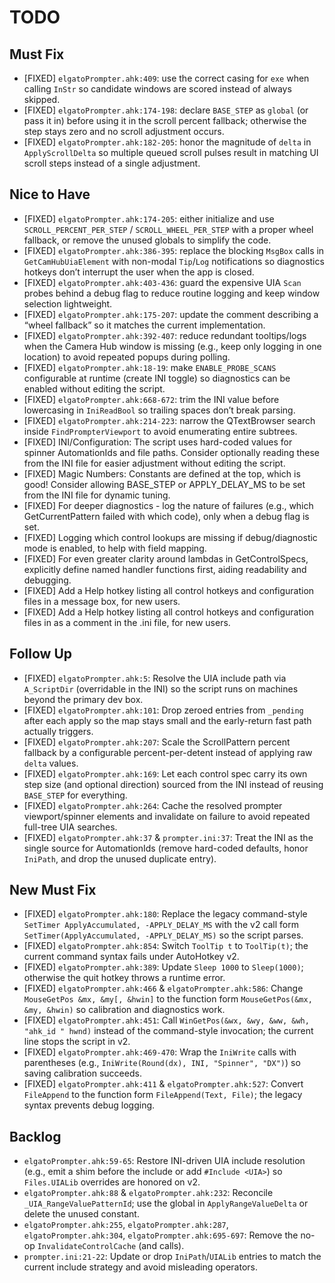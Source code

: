 # TODO

## Must Fix
- [FIXED] `elgatoPrompter.ahk:409`: use the correct casing for `exe` when calling `InStr` so candidate windows are scored instead of always skipped.
- [FIXED] `elgatoPrompter.ahk:174-198`: declare `BASE_STEP` as `global` (or pass it in) before using it in the scroll percent fallback; otherwise the step stays zero and no scroll adjustment occurs.
- [FIXED] `elgatoPrompter.ahk:182-205`: honor the magnitude of `delta` in `ApplyScrollDelta` so multiple queued scroll pulses result in matching UI scroll steps instead of a single adjustment.

## Nice to Have
- [FIXED] `elgatoPrompter.ahk:174-205`: either initialize and use `SCROLL_PERCENT_PER_STEP` / `SCROLL_WHEEL_PER_STEP` with a proper wheel fallback, or remove the unused globals to simplify the code.
- [FIXED] `elgatoPrompter.ahk:386-395`: replace the blocking `MsgBox` calls in `GetCamHubUiaElement` with non-modal `Tip`/`Log` notifications so diagnostics hotkeys don’t interrupt the user when the app is closed.
- [FIXED] `elgatoPrompter.ahk:403-436`: guard the expensive UIA `Scan` probes behind a debug flag to reduce routine logging and keep window selection lightweight.
- [FIXED] `elgatoPrompter.ahk:175-207`: update the comment describing a “wheel fallback” so it matches the current implementation.
- [FIXED] `elgatoPrompter.ahk:392-407`: reduce redundant tooltips/logs when the Camera Hub window is missing (e.g., keep only logging in one location) to avoid repeated popups during polling.
- [FIXED] `elgatoPrompter.ahk:18-19`: make `ENABLE_PROBE_SCANS` configurable at runtime (create INI toggle) so diagnostics can be enabled without editing the script.
- [FIXED] `elgatoPrompter.ahk:668-672`: trim the INI value before lowercasing in `IniReadBool` so trailing spaces don’t break parsing.
- [FIXED] `elgatoPrompter.ahk:214-223`: narrow the QTextBrowser search inside `FindPrompterViewport` to avoid enumerating entire subtrees.
- [FIXED] INI/Configuration: The script uses hard-coded values for spinner AutomationIds and file paths. Consider optionally reading these from the INI file for easier adjustment without editing the script.
- [FIXED] Magic Numbers: Constants are defined at the top, which is good! Consider allowing BASE_STEP or APPLY_DELAY_MS to be set from the INI file for dynamic tuning.
- [FIXED] For deeper diagnostics - log the nature of failures (e.g., which GetCurrentPattern failed with which code), only when a debug flag is set.
- [FIXED] Logging which control lookups are missing if debug/diagnostic mode is enabled, to help with field mapping.
- [FIXED] For even greater clarity around lambdas in GetControlSpecs, explicitly define named handler functions first, aiding readability and debugging.
- [FIXED] Add a Help hotkey listing all control hotkeys and configuration files in a message box, for new users.
- [FIXED] Add a Help hotkey listing all control hotkeys and configuration files in as a comment in the .ini file, for new users.

## Follow Up
- [FIXED] `elgatoPrompter.ahk:5`: Resolve the UIA include path via `A_ScriptDir` (overridable in the INI) so the script runs on machines beyond the primary dev box.
- [FIXED] `elgatoPrompter.ahk:101`: Drop zeroed entries from `_pending` after each apply so the map stays small and the early-return fast path actually triggers.
- [FIXED] `elgatoPrompter.ahk:207`: Scale the ScrollPattern percent fallback by a configurable percent-per-detent instead of applying raw `delta` values.
- [FIXED] `elgatoPrompter.ahk:169`: Let each control spec carry its own step size (and optional direction) sourced from the INI instead of reusing `BASE_STEP` for everything.
- [FIXED] `elgatoPrompter.ahk:264`: Cache the resolved prompter viewport/spinner elements and invalidate on failure to avoid repeated full-tree UIA searches.
- [FIXED] `elgatoPrompter.ahk:37` & `prompter.ini:37`: Treat the INI as the single source for AutomationIds (remove hard-coded defaults, honor `IniPath`, and drop the unused duplicate entry).

## New Must Fix
- [FIXED] `elgatoPrompter.ahk:180`: Replace the legacy command-style `SetTimer ApplyAccumulated, -APPLY_DELAY_MS` with the v2 call form `SetTimer(ApplyAccumulated, -APPLY_DELAY_MS)` so the script parses.
- [FIXED] `elgatoPrompter.ahk:854`: Switch `ToolTip t` to `ToolTip(t)`; the current command syntax fails under AutoHotkey v2.
- [FIXED] `elgatoPrompter.ahk:389`: Update `Sleep 1000` to `Sleep(1000)`; otherwise the quit hotkey throws a runtime error.
- [FIXED] `elgatoPrompter.ahk:466` & `elgatoPrompter.ahk:586`: Change `MouseGetPos &mx, &my[, &hwin]` to the function form `MouseGetPos(&mx, &my, &hwin)` so calibration and diagnostics work.
- [FIXED] `elgatoPrompter.ahk:451`: Call `WinGetPos(&wx, &wy, &ww, &wh, "ahk_id " hwnd)` instead of the command-style invocation; the current line stops the script in v2.
- [FIXED] `elgatoPrompter.ahk:469-470`: Wrap the `IniWrite` calls with parentheses (e.g., `IniWrite(Round(dx), INI, "Spinner", "DX")`) so saving calibration succeeds.
- [FIXED] `elgatoPrompter.ahk:411` & `elgatoPrompter.ahk:527`: Convert `FileAppend` to the function form `FileAppend(Text, File)`; the legacy syntax prevents debug logging.

## Backlog
- `elgatoPrompter.ahk:59-65`: Restore INI-driven UIA include resolution (e.g., emit a shim before the include or add `#Include <UIA>`) so `Files.UIALib` overrides are honored on v2.
- `elgatoPrompter.ahk:88` & `elgatoPrompter.ahk:232`: Reconcile `_UIA_RangeValuePatternId`; use the global in `ApplyRangeValueDelta` or delete the unused constant.
- `elgatoPrompter.ahk:255`, `elgatoPrompter.ahk:287`, `elgatoPrompter.ahk:304`, `elgatoPrompter.ahk:695-697`: Remove the no-op `InvalidateControlCache` (and calls).
- `prompter.ini:21-22`: Update or drop `IniPath`/`UIALib` entries to match the current include strategy and avoid misleading operators.
